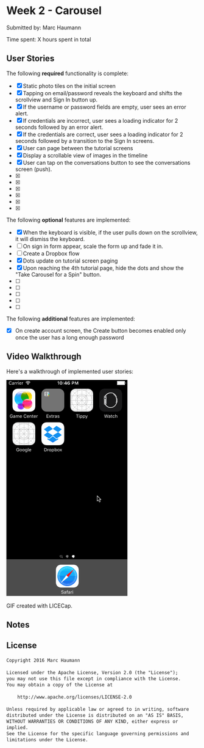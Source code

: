 # Week 2 - Carousel

Submitted by: Marc Haumann

Time spent: X hours spent in total

## User Stories

The following **required** functionality is complete:
* [X] Static photo tiles on the initial screen
* [X] Tapping on email/password reveals the keyboard and shifts the scrollview and Sign In button up.
* [X] If the username or password fields are empty, user sees an error alert.
* [X] If credentials are incorrect, user sees a loading indicator for 2 seconds followed by an error alert.
* [X] If the credentials are correct, user sees a loading indicator for 2 seconds followed by a transition to the Sign In screens.
* [X] User can page between the tutorial screens
* [X] Display a scrollable view of images in the timeline
* [X] User can tap on the conversations button to see the conversations screen (push).
* [X]
* [X]
* [X]
* [X]
* [X]
* [X]

The following **optional** features are implemented:
* [X] When the keyboard is visible, if the user pulls down on the scrollview, it will dismiss the keyboard.
* [ ] On sign in form appear, scale the form up and fade it in.
* [ ] Create a Dropbox flow
* [X] Dots update on tutorial screen paging
* [X] Upon reaching the 4th tutorial page, hide the dots and show the "Take Carousel for a Spin" button.
* [ ]
* [ ]
* [ ]
* [ ]
* [ ]

The following **additional** features are implemented:

- [X] On create account screen, the Create button becomes enabled only once the user has a long enough password

## Video Walkthrough 

Here's a walkthrough of implemented user stories:

<img src='https://github.com/marchaumann/Dropbox/blob/master/dropbox.gif' title='Video Walkthrough' width='' alt='Video Walkthrough' />

GIF created with LICECap.

## Notes



## License

    Copyright 2016 Marc Haumann

    Licensed under the Apache License, Version 2.0 (the "License");
    you may not use this file except in compliance with the License.
    You may obtain a copy of the License at

        http://www.apache.org/licenses/LICENSE-2.0

    Unless required by applicable law or agreed to in writing, software
    distributed under the License is distributed on an "AS IS" BASIS,
    WITHOUT WARRANTIES OR CONDITIONS OF ANY KIND, either express or implied.
    See the License for the specific language governing permissions and
    limitations under the License.
